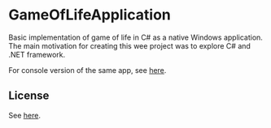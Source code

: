 GameOfLifeApplication
===

Basic implementation of game of life in C# as a native Windows application. The main motivation for creating this wee project was to explore C# and .NET framework.

For console version of the same app, see [here](https://github.com/kubkon/GameOfLife).

## License
See [here](LICENSE).
